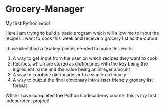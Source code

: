 # Grocery-Manager
My first Python repo!

Here I am trying to build a basic program which will allow me to input the recipes I want to cook this week and receive a grocery list as the output.

I have identified a few key pieces needed to make this work:
  1. A way to get input from the user on which recipes they want to cook
  2. Recipes, which are stored as dictionaries with the key being the ingredient name and the value being an integer amount
  3. A way to combine dictionaries into a single dictionary
  4. A way to output the final dictionary into a user friendly grocery list format

While I have completed the Python Codecademy course, this is my first independent project!
